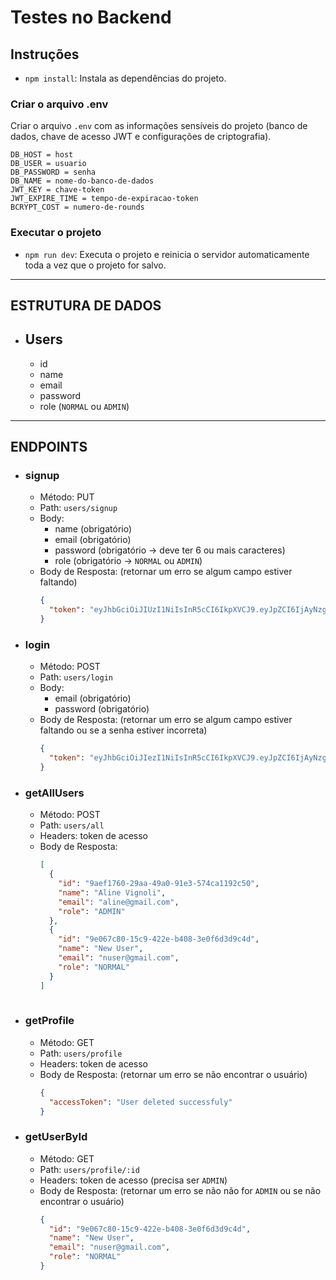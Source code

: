 # Testes no Backend

## Instruções

* `npm install`:
Instala as dependências do projeto.

### Criar o arquivo .env
Criar o arquivo `.env` com as informações sensíveis do projeto (banco de dados, chave de acesso JWT e configurações de criptografia).
```
DB_HOST = host
DB_USER = usuario
DB_PASSWORD = senha
DB_NAME = nome-do-banco-de-dados
JWT_KEY = chave-token
JWT_EXPIRE_TIME = tempo-de-expiracao-token
BCRYPT_COST = numero-de-rounds
```

### Executar o projeto

* `npm run dev`:
Executa o projeto e reinicia o servidor automaticamente toda a vez que o projeto for salvo.

---

## ESTRUTURA DE DADOS  
  
* ## Users
  * id
  * name
  * email
  * password
  * role (`NORMAL` ou `ADMIN`)
   
---

## ENDPOINTS 

* ### signup
  * Método: PUT
  * Path: `users/signup`
  * Body:
    * name (obrigatório)
    * email (obrigatório)
    * password (obrigatório -> deve ter 6 ou mais caracteres)
    * role (obrigatório -> `NORMAL` ou `ADMIN`)
  * Body de Resposta: (retornar um erro se algum campo estiver faltando)
    ```json
    {
      "token": "eyJhbGciOiJIUzI1NiIsInR5cCI6IkpXVCJ9.eyJpZCI6IjAyNzg1NjUyLTdjNTQtNGFmZz04MjliLWI5ODQ3YTkxOTcwZCIsInJvbGUiOiJOT1JNQUwiLCJpYXQiOjE2MTIyMDc5NTYsImV4cCI6MTYxMjI5NDM1Nn0.0cpN1oMr1V3LfsKfDqe--XAMw9JMzMqUOJt-AYkLBMt"
    }
    ```  

* ### login
  * Método: POST
  * Path: `users/login`
  * Body:
    * email (obrigatório)
    * password (obrigatório)
  * Body de Resposta: (retornar um erro se algum campo estiver faltando ou se a senha estiver incorreta)
    ```json
    {
      "token": "eyJhbGciOiJIezI1NiIsInR5cCI6IkpXVCJ9.eyJpZCI6IjAyNzg1NjUyLTdjNTQtNGFmZz04MjliLWI5ODQ3YTkxOTcwZCIsInJvbGUiOiJOT1JNQUwiLCJpYXQiOjE2MTIyMDc5NTYsImV4cCI6MTYxMjI5NDM1Nn0.0cpN1oMr1V3LfsKfDqe--XAMw9JMzMqUOJt-AYkLBMt"
    }
    ```

* ### getAllUsers
  * Método: POST
  * Path: `users/all`
  * Headers: token de acesso
  * Body de Resposta:
    ```json
    [
      {
        "id": "9aef1760-29aa-49a0-91e3-574ca1192c50",
        "name": "Aline Vignoli",
        "email": "aline@gmail.com",
        "role": "ADMIN"
      },
      {
        "id": "9e067c80-15c9-422e-b408-3e0f6d3d9c4d",
        "name": "New User",
        "email": "nuser@gmail.com",
        "role": "NORMAL"
      }
    ]
   
    ```  

* ### getProfile
  * Método: GET
  * Path: `users/profile`
  * Headers: token de acesso
  * Body de Resposta: (retornar um erro se não encontrar o usuário)
    ``` json
    {
      "accessToken": "User deleted successfuly"
    }
    ```

* ### getUserById
  * Método: GET
  * Path: `users/profile/:id`
  * Headers: token de acesso (precisa ser `ADMIN`)
  * Body de Resposta: (retornar um erro se não não for `ADMIN` ou se não encontrar o usuário)
    ``` json
    {
      "id": "9e067c80-15c9-422e-b408-3e0f6d3d9c4d",
      "name": "New User",
      "email": "nuser@gmail.com",
      "role": "NORMAL"
    }
    ```    